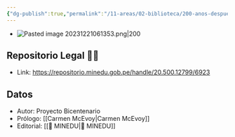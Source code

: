 ```yaml
---
{"dg-publish":true,"permalink":"/11-areas/02-biblioteca/200-anos-despues-los-escolares-preguntan-los-historiadores-responden/","noteIcon":""}
---
```


- ![Pasted image 20231221061353.png|200](/img/user/11%20%C3%81reas%20%E2%9A%99/02%20Biblioteca/%F0%9F%92%BE%20Adjuntos/Pasted%20image%2020231221061353.png)
## Repositorio Legal 🤸‍♂️
- Link: https://repositorio.minedu.gob.pe/handle/20.500.12799/6923
## Datos
- Autor: Proyecto Bicentenario
- Prólogo: [[Carmen McEvoy\|Carmen McEvoy]]
- Editorial: [[📔 MINEDU\|📔 MINEDU]]